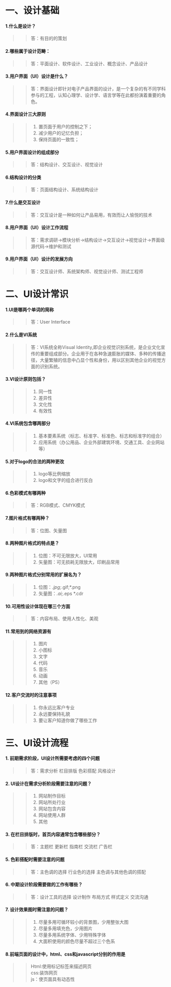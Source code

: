 # 一、设计基础

#### 1.什么是设计？
>> 答：有目的的策划

#### 2.哪些属于设计范畴：
>> 答：平面设计、软件设计、工业设计、概念设计、产品设计

#### 3.用户界面（UI）设计是什么？ 
>> 答：界面设计即针对电子产品界面的设计，是一个复杂的有不同学科参与的工程，认知心理学、设计学、语言学等在此都扮演着重要的角色。

#### 4.界面设计三大原则
>> 1. 置页面于用户的控制之下；
>> 2. 减少用户的记忆负担；
>> 3. 保持页面的一致性；

#### 5.用户界面设计的组成部分
>> 答：结构设计、交互设计、视觉设计

#### 6.结构设计的分类
>> 答：页面结构设计、系统结构设计

#### 7.什么是交互设计
>> 答：交互设计是一种如何让产品易用，有效而让人愉悦的技术

#### 8.用户界面（UI）设计工作流程
>> 答：需求调研->模块分析->结构设计->交互设计->视觉设计->界面级源代码->维护和测试

#### 9.用户界面（UI）设计的发展方向
>> 答：交互设计师、系统架构师、视觉设计师、测试工程师

# 二、UI设计常识

#### 1.UI是哪两个单词的简称
>> 答：User Interface

#### 2.什么是VI系统
>> 答：VI系统全称Visual Identity,即企业视觉识别系统，是企业文化宣传的重要组成部分。企业用于在各种急速膨胀的媒体、多种的传播途径，大量繁殖的信息中凸显个性和身份，用以区别其他企业的视觉方面的识别系统。

#### 3.VI设计原则包括？
>> 1. 同一性
>> 2. 差异性
>> 3. 文化性
>> 4. 有效性

#### 4.VI系统包含哪两部分
>> 1. 基本要素系统（标志、标准字、标准色、标志和标准字的组合）
>> 2. 应用系统（办公用品、企业外部建筑环境、交通工具、企业网站等）

#### 5.对于logo的合法的两种更改
>> 1. logo等比例缩放
>> 2. logo和文字的组合进行反白

#### 6.色彩模式有哪两种
>> 答：RGB模式、CMYK模式

#### 7.图片格式有哪两种？
>> 答：位图、矢量图

#### 8.两种图片格式的特点是？
>> 1. 位图：不可无限放大，UI常用
>> 2. 矢量图：可无损耗无限放大，印刷品常用
    
#### 9.两种图片格式分别常用的扩展名为？
>> 1. 位图：*.jpg;*.gif;*.png
>> 2. 矢量图：*.ai;*.eps *.cdr
  
#### 10.可用性设计体现在哪三个方面
>> 答：内容布局、使用人性化、美观

#### 11.常用到的网络资源有
>> 1. 图片 
>> 2. 小图标 
>> 3. 文字 
>> 4. 代码 
>> 5. 音乐
>> 6. 动画 
>> 7. 其他（PS）

#### 12.客户交流时的注意事项
>> 1. 你永远比客户专业
>> 2. 永远要保持礼貌
>> 3. 要让客户知道你做了哪些工作

# 三、UI设计流程

#### 1. 前期需求阶段，UI设计所需要考虑的四个问题  
>> 答：需求分析 栏目排版 色彩搭配 风格设计 

#### 2. UI设计在需求分析阶段需要注意的问题？  
>> 1. 网站制作目标
>> 2. 网站所处行业
>> 3. 网站包含内容
>> 4. 网站使用人群
>> 5. 其他

#### 3. 在栏目排版时，首页内容通常包含哪些部分？  
>> 答：主题栏 更新栏 指南栏 交流栏 广告栏

#### 5. 色彩搭配时需要注意的问题  
>> 答：主色调的选择 行业色的选择 主色调与其他色调的搭配

#### 6. 中期设计阶段需要做的工作有哪些？  
>> 答：设计工具的选择 设计制作 布局方式 样式定义 交流沟通

#### 7. 设计效果图时需注意的问题？  
>> 1. 尽量多用可循环较小的背景图，少用整张大图
>> 2. 尽量多用填充色，少用图片
>> 3. 尽量多用系统字体、少用特殊字体
>> 4. 大面积使用的颜色尽量不超过三个色系

#### 8.前端页面的设计中，html、css和javascript分别的作用是
>> Html:使用标记标签来描述网页  
>> css:装饰网页  
>> js：使页面具有动态性
